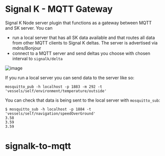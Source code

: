 # Signal K - MQTT Gateway

Signal K Node server plugin that functions as a gateway between MQTT and SK server. You can
- run a local server that has all SK data available and that routes all data from other MQTT clients to Signal K deltas. The server is advertised via mdns/Bonjour
- connect to a MQTT server and send deltas you choose with chosen interval to `signalk/delta`

![image](https://user-images.githubusercontent.com/1049678/28848552-0d624088-771c-11e7-963d-4a7761bfd2a4.png)


If you run a local server you can send data to the server like so:

`mosquitto_pub -h localhost -p 1883 -m 292 -t 'vessels/self/environment/temperature/outside'`

You can check that data is being sent to the local server with `mosquitto_sub`:
```
$ mosquitto_sub -h localhost -p 1884 -t 'vessels/self/navigation/speedOverGround'
3.58
3.59
3.59
```
# signalk-to-mqtt
